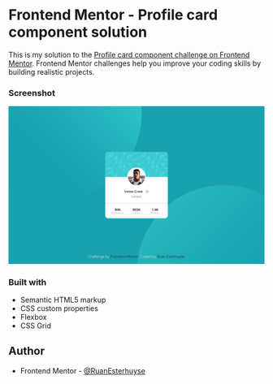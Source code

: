 # Frontend Mentor - Profile card component solution

This is my solution to the [Profile card component challenge on Frontend Mentor](https://www.frontendmentor.io/challenges/profile-card-component-cfArpWshJ). Frontend Mentor challenges help you improve your coding skills by building realistic projects.

### Screenshot

![](./images/readmepic.png)

### Built with

- Semantic HTML5 markup
- CSS custom properties
- Flexbox
- CSS Grid

## Author

- Frontend Mentor - [@RuanEsterhuyse](https://www.frontendmentor.io/profile/RuanEsterhuyse)
